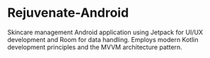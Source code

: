 # Rejuvenate-Android
Skincare management Android application using Jetpack for UI/UX development and Room for data handling. Employs modern Kotlin development principles and the MVVM architecture pattern.
